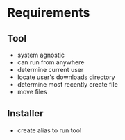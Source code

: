 # Requirements

## Tool

- system agnostic
- can run from anywhere
- determine current user
- locate user's downloads directory
- determine most recently create file
- move files

## Installer

- create alias to run tool

